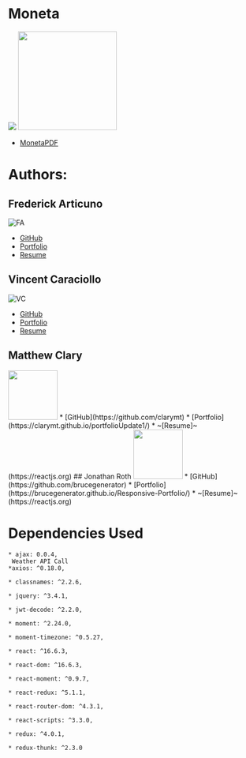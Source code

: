# Moneta 
![](https://github.com/vin-cent321/Moneta/blob/master/client/src/components/layout/logofinal_2.jpg)
<img src='https://github.com/vin-cent321/Moneta/master/client/src/components/layout/Moneta-qr.png' 
height='200' width='200px' />
* [MonetaPDF](https://github.com/vin-cent321/Moneta/blob/master/client/src/components/layout/Montea_pdf.pdf)
# Authors:
## Frederick Articuno
![FA](https://avatars1.githubusercontent.com/u/44718784?s=100&v=4)
* [GitHub](https://github.com/fkarticuno)
* [Portfolio](https://fkarticuno.github.io/CodingPortfolio/)
* [Resume](https://fkarticuno.github.io/CodingPortfolio/Resume_DEC2019_std.pdf)
## Vincent Caraciollo
![VC](https://avatars3.githubusercontent.com/u/52013834?s=100&v=4)
* [GitHub](https://github.com/vin-cent321)
* [Portfolio](https://vin-cent321.github.io/Bootstrap-Portfolio/)
* [Resume](https://reactjs.org)
## Matthew Clary
<img src='https://avatars2.githubusercontent.com/u/52682135?s=100&v=4' height='100' width='100px' />
* [GitHub](https://github.com/clarymt)
* [Portfolio](https://clarymt.github.io/portfolioUpdate1/)
* ~[Resume]~(https://reactjs.org)
## Jonathan Roth
<img src='https://avatars0.githubusercontent.com/u/32680255?s=100&v=4' height='100' width='100px' />
* [GitHub](https://github.com/brucegenerator)
* [Portfolio](https://brucegenerator.github.io/Responsive-Portfolio/)
* ~[Resume]~(https://reactjs.org)

# Dependencies Used
    * ajax: 0.0.4,
     Weather API Call
    *axios: ^0.18.0,
     
    * classnames: ^2.2.6,
    
    * jquery: ^3.4.1,
    
    * jwt-decode: ^2.2.0,
    
    * moment: ^2.24.0,
    
    * moment-timezone: ^0.5.27,
    
    * react: ^16.6.3,
    
    * react-dom: ^16.6.3,
    
    * react-moment: ^0.9.7,
    
    * react-redux: ^5.1.1,
    
    * react-router-dom: ^4.3.1,
    
    * react-scripts: ^3.3.0,
    
    * redux: ^4.0.1, 
    
    * redux-thunk: ^2.3.0
    
